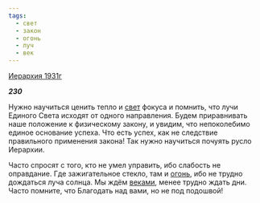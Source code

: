 ```yaml
---
tags:
  - свет
  - закон
  - огонь
  - луч
  - век
---
```

[Иерархия 1931г](https://127.0.0.1:4002/agni/1931)

___230___

Нужно научиться ценить тепло и [свет](../../../tags/#свет) фокуса и помнить, что лучи Единого Света исходят от одного направления. Будем приравнивать наше положение к физическому закону, и увидим, что непоколебимо единое основание успеха. Что есть успех, как не следствие правильного применения закона! Так нужно научиться почуять русло Иерархии.   

Часто спросят с того, кто не умел управить, ибо слабость не оправдание. Где зажигательное стекло, там и [огонь](../../../tags/#огонь), ибо не трудно дождаться луча солнца. Мы ждём [веками](../../../tags/#век), менее трудно ждать дни. Часто помните, что Благодать над вами, но не под подошвой!   


